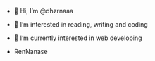 - 👋 Hi, I’m @dhzrnaaa
- 👀 I’m interested in reading, writing and coding
- 🌱 I’m currently interested in web developing


- RenNanase

<!---
RenNanase/RenNanase is a ✨ special ✨ repository because its `README.md` (this file) appears on your GitHub profile.
You can click the Preview link to take a look at your changes.
--->
